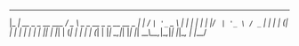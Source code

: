  ___                      ___
|_ _|   __ _ _ __ ___    / _ \ _   _  __ _ _ __   __ _
 | |   / _` | '_ ` _ \  | | | | | | |/ _` | '_ \ / _` |
 | |  | (_| | | | | | | | |_| | |_| | (_| | | | | (_| |
|___|  \__,_|_| |_| |_|  \__\_\\__,_|\__,_|_| |_|\__, |
                                                 |___/

